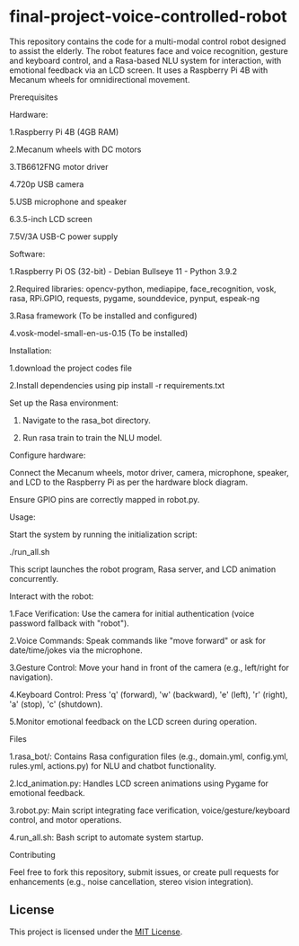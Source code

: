# final-project-voice-controlled-robot

This repository contains the code for a multi-modal control robot designed to assist the elderly. The robot features face and voice recognition, gesture and keyboard control, and a Rasa-based NLU system for interaction, with emotional feedback via an LCD screen. It uses a Raspberry Pi 4B with Mecanum wheels for omnidirectional movement.

Prerequisites


Hardware:

1.Raspberry Pi 4B (4GB RAM)

2.Mecanum wheels with DC motors

3.TB6612FNG motor driver

4.720p USB camera

5.USB microphone and speaker

6.3.5-inch LCD screen

7.5V/3A USB-C power supply



Software:

1.Raspberry Pi OS (32-bit) - Debian Bullseye 11 - Python 3.9.2

2.Required libraries: opencv-python, mediapipe, face_recognition, vosk, rasa, RPi.GPIO, requests, pygame, sounddevice, pynput, espeak-ng

3.Rasa framework (To be installed and configured)

4.vosk-model-small-en-us-0.15 (To be installed)


Installation:

1.download the project codes file

2.Install dependencies using pip install -r requirements.txt

Set up the Rasa environment:

   1. Navigate to the rasa_bot directory.

   2. Run rasa train to train the NLU model.


Configure hardware:

Connect the Mecanum wheels, motor driver, camera, microphone, speaker, and LCD to the Raspberry Pi as per the hardware block diagram.

Ensure GPIO pins are correctly mapped in robot.py.


Usage:

Start the system by running the initialization script:

./run_all.sh

This script launches the robot program, Rasa server, and LCD animation concurrently.



Interact with the robot:

1.Face Verification: Use the camera for initial authentication (voice password fallback with "robot").

2.Voice Commands: Speak commands like "move forward" or ask for date/time/jokes via the microphone.

3.Gesture Control: Move your hand in front of the camera (e.g., left/right for navigation).

4.Keyboard Control: Press 'q' (forward), 'w' (backward), 'e' (left), 'r' (right), 'a' (stop), 'c' (shutdown).

5.Monitor emotional feedback on the LCD screen during operation.


Files

1.rasa_bot/: Contains Rasa configuration files (e.g., domain.yml, config.yml, rules.yml, actions.py) for NLU and chatbot functionality.

2.lcd_animation.py: Handles LCD screen animations using Pygame for emotional feedback.

3.robot.py: Main script integrating face verification, voice/gesture/keyboard control, and motor operations.

4.run_all.sh: Bash script to automate system startup.

Contributing

Feel free to fork this repository, submit issues, or create pull requests for enhancements (e.g., noise cancellation, stereo vision integration).

## License

This project is licensed under the [MIT License](LICENSE).
